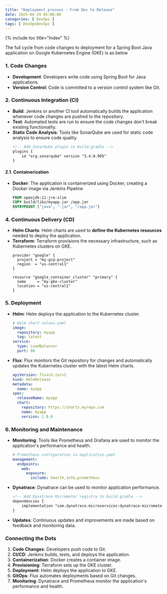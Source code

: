 ```yaml
---
title: "Deployment process - From Dev to Release"
date: 2025-04-29 05:00:00
categories: [ DevOps ]
tags: [ DevOpsDevOps ]
---
```

{% include toc title="Index" %}

The full cycle from code changes to deployment for a Spring Boot Java application on Google Kubernetes Engine (GKE) is as below

### **1. Code Changes**
- **Development**: Developers write code using Spring Boot for Java applications.
- **Version Control**: Code is committed to a version control system like Git.

### **2. Continuous Integration (CI)**
- **Build**: Jenkins or another CI tool automatically builds the application whenever code changes are pushed to the repository.
- **Test**: Automated tests are run to ensure the code changes don't break existing functionality.
- **Static Code Analysis**: Tools like SonarQube are used for static code analysis to ensure code quality.
  ```xml
  <!-- Add SonarQube plugin to build.gradle -->
  plugins {
      id "org.sonarqube" version "3.4.0.905"
  }
  ```

#### **2.1. Containerization**
- **Docker**: The application is containerized using Docker, creating a Docker image via Jenkins Pipeline
  ```dockerfile
  FROM openjdk:11-jre-slim
  COPY build/libs/myapp.jar /app.jar
  ENTRYPOINT ["java", "-jar", "/app.jar"]
  ```

### **4. Continuous Delivery (CD)**
- **Helm Charts**: Helm charts are used to **define the Kubernetes resources** needed to deploy the application.
- **Terraform**: Terraform provisions the necessary infrastructure, such as Kubernetes clusters on GKE.
  ```hcl
  provider "google" {
    project = "my-gcp-project"
    region  = "us-central1"
  }

  resource "google_container_cluster" "primary" {
    name     = "my-gke-cluster"
    location = "us-central1"
  }
  ```

### **5. Deployment**
- **Helm**: Helm deploys the application to the Kubernetes cluster.
  ```yaml
  # Helm chart values.yaml
  image:
    repository: myapp
    tag: latest
  service:
    type: LoadBalancer
    port: 80
  ```
- **Flux**: Flux monitors the Git repository for changes and automatically updates the Kubernetes cluster with the latest Helm charts.
  ```yaml
  apiVersion: fluxcd.io/v1
  kind: HelmRelease
  metadata:
    name: myapp
  spec:
    releaseName: myapp
    chart:
      repository: https://charts.myrepo.com
      name: myapp
      version: 1.0.0
  ```

### **6. Monitoring and Maintenance**
- **Monitoring**: Tools like Prometheus and Grafana are used to monitor the application's performance and health.
  ```yaml
  # Prometheus configuration in application.yaml
  management:
    endpoints:
      web:
        exposure:
          include: health,info,prometheus
  ```
- **Dynatrace**: Dynatrace can be used to monitor application performance.
  ```xml
  <!-- Add Dynatrace Micrometer registry to build.gradle -->
  dependencies {
      implementation "com.dynatrace.microservices:dynatrace-micrometer-registry:1.7.0"
  }
  ```
- **Updates**: Continuous updates and improvements are made based on feedback and monitoring data.

### **Connecting the Dots**
1. **Code Changes**: Developers push code to Git.
2. **CI/CD**: Jenkins builds, tests, and deploys the application.
3. **Containerization**: Docker creates a container image.
4. **Provisioning**: Terraform sets up the GKE cluster.
5. **Deployment**: Helm deploys the application to GKE.
6. **GitOps**: Flux automates deployments based on Git changes.
7. **Monitoring**: Dynatrace and Prometheus monitor the application's performance and health.
